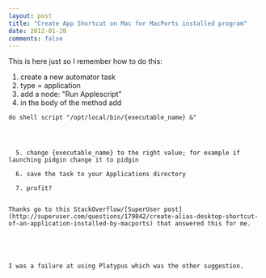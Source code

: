 ```yaml
---
layout: post
title: "Create App Shortcut on Mac for MacPorts installed program"
date: 2012-01-20
comments: false
---
```

This is here just so I remember how to do this:



  1. create a new automator task
  2. type = application
  3. add a node: "Run Applescript"
  4. in the body of the method add



    do shell script "/opt/local/bin/{executable_name} &"
```



  5. change {executable_name} to the right value; for example if launching pidgin change it to pidgin

  6. save the task to your Applications directory

  7. profit?


Thanks go to this StackOverflow/[SuperUser post](http://superuser.com/questions/179842/create-alias-desktop-shortcut-of-an-application-installed-by-macports) that answered this for me.





I was a failure at using Platypus which was the other suggestion.




